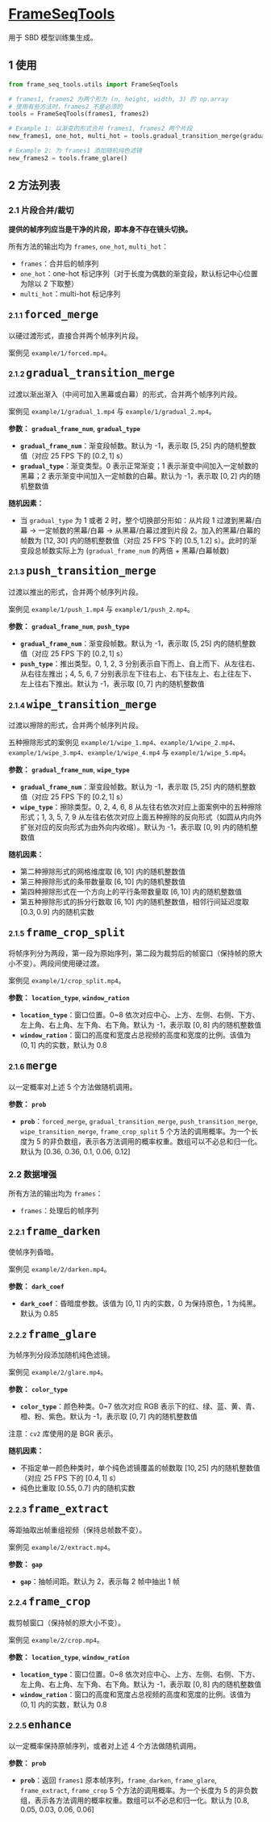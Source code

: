 # [FrameSeqTools](https://github.com/1592063346/FrameSeqTools)

用于 SBD 模型训练集生成。

## 1 使用

```python
from frame_seq_tools.utils import FrameSeqTools

# frames1, frames2 为两个形为 (n, height, width, 3) 的 np.array
# 使用有些方法时，frames2 不是必须的
tools = FrameSeqTools(frames1, frames2)

# Example 1: 以渐变的形式合并 frames1, frames2 两个片段
new_frames1, one_hot, multi_hot = tools.gradual_transition_merge(gradual_type=0)

# Example 2: 为 frames1 添加随机纯色滤镜
new_frames2 = tools.frame_glare()
```

## 2 方法列表

### 2.1 片段合并/裁切

**提供的帧序列应当是干净的片段，即本身不存在镜头切换。**

所有方法的输出均为 `frames`, `one_hot`, `multi_hot`：
- `frames`：合并后的帧序列
- `one_hot`：one-hot 标记序列（对于长度为偶数的渐变段，默认标记中心位置为除以 $2$ 下取整）
- `multi_hot`：multi-hot 标记序列


#### 2.1.1 <font size=5>`forced_merge`</font>

以硬过渡形式，直接合并两个帧序列片段。

案例见 `example/1/forced.mp4`。

#### 2.1.2 <font size=5>`gradual_transition_merge`</font>

过渡以渐出渐入（中间可加入黑幕或白幕）的形式，合并两个帧序列片段。

案例见 `example/1/gradual_1.mp4` 与 `example/1/gradual_2.mp4`。

**参数：** **`gradual_frame_num`**, **`gradual_type`**
  - **`gradual_frame_num`**：渐变段帧数。默认为 -1，表示取 $[5, 25]$ 内的随机整数值（对应 25 FPS 下的 $[0.2, 1]$ s）
  - **`gradual_type`**：渐变类型。0 表示正常渐变；1 表示渐变中间加入一定帧数的黑幕；2 表示渐变中间加入一定帧数的白幕。默认为 -1，表示取 $[0, 2]$ 内的随机整数值

**随机因素：**
  - 当 `gradual_type` 为 1 或者 2 时，整个切换部分形如：从片段 1 过渡到黑幕/白幕 → 一定帧数的黑幕/白幕 → 从黑幕/白幕过渡到片段 2。加入的黑幕/白幕的帧数为 $[12, 30]$ 内的随机整数值（对应 25 FPS 下的 $[0.5, 1.2]$ s）。此时的渐变段总帧数实际上为 (`gradual_frame_num` 的两倍 + 黑幕/白幕帧数)

#### 2.1.3 <font size=5>`push_transition_merge`</font>

过渡以推出的形式，合并两个帧序列片段。

案例见 `example/1/push_1.mp4` 与 `example/1/push_2.mp4`。

**参数：** **`gradual_frame_num`**, **`push_type`**
  - **`gradual_frame_num`**：渐变段帧数。默认为 -1，表示取 $[5, 25]$ 内的随机整数值（对应 25 FPS 下的 $[0.2, 1]$ s）
  - **`push_type`**：推出类型。0, 1, 2, 3 分别表示自下而上、自上而下、从左往右、从右往左推出；4, 5, 6, 7 分别表示左下往右上、右下往左上、右上往左下、左上往右下推出。默认为 -1，表示取 $[0, 7]$ 内的随机整数值

#### 2.1.4 <font size=5>`wipe_transition_merge`</font>

过渡以擦除的形式，合并两个帧序列片段。

五种擦除形式的案例见 `example/1/wipe_1.mp4`、`example/1/wipe_2.mp4`、`example/1/wipe_3.mp4`、`example/1/wipe_4.mp4` 与 `example/1/wipe_5.mp4`。

**参数：** **`gradual_frame_num`**, **`wipe_type`**
  - **`gradual_frame_num`**：渐变段帧数。默认为 -1，表示取 $[5, 25]$ 内的随机整数值（对应 25 FPS 下的 $[0.2, 1]$ s）
  - **`wipe_type`**：擦除类型。0, 2, 4, 6, 8 从左往右依次对应上面案例中的五种擦除形式；1, 3, 5, 7, 9 从左往右依次对应上面五种擦除的反向形式（如圆从内向外扩张对应的反向形式为由外向内收缩）。默认为 -1，表示取 $[0, 9]$ 内的随机整数值

**随机因素：**
  - 第二种擦除形式的网格维度取 $[6, 10]$ 内的随机整数值
  - 第三种擦除形式的条带数量取 $[6, 10]$ 内的随机整数值
  - 第四种擦除形式在一个方向上的平行条带数量取 $[6, 10]$ 内的随机整数值
  - 第五种擦除形式的拆分行数取 $[6, 10]$ 内的随机整数值，相邻行间延迟度取 $[0.3, 0.9]$ 内的随机实数

#### 2.1.5 <font size=5>`frame_crop_split`</font>

将帧序列分为两段，第一段为原始序列，第二段为裁剪后的帧窗口（保持帧的原大小不变）。两段间使用硬过渡。

案例见 `example/1/crop_split.mp4`。

**参数：** **`location_type`**, **`window_ration`**
  - **`location_type`**：窗口位置。0~8 依次对应中心、上方、左侧、右侧、下方、左上角、右上角、左下角、右下角。默认为 -1，表示取 $[0, 8]$ 内的随机整数值
  - **`window_ration`**：窗口的高度和宽度占总视频的高度和宽度的比例。该值为 $(0, 1]$ 内的实数，默认为 0.8

#### 2.1.6 <font size=5>`merge`</font>

以一定概率对上述 5 个方法做随机调用。

**参数：** **`prob`**
  - **`prob`**：`forced_merge`, `gradual_transition_merge`, `push_transition_merge`, `wipe_transition_merge`, `frame_crop_split` 5 个方法的调用概率。为一个长度为 5 的非负数组，表示各方法调用的概率权重。数组可以不必总和归一化。默认为 [0.36, 0.36, 0.1, 0.06, 0.12]

### 2.2 数据增强

所有方法的输出均为 `frames`：

- `frames`：处理后的帧序列

#### 2.2.1 <font size=5>`frame_darken`</font>

使帧序列昏暗。

案例见 `example/2/darken.mp4`。

**参数：** **`dark_coef`**
  - **`dark_coef`**：昏暗度参数。该值为 $[0, 1]$ 内的实数，0 为保持原色，1 为纯黑。默认为 0.85

#### 2.2.2 <font size=5>`frame_glare`</font>

为帧序列分段添加随机纯色滤镜。

案例见 `example/2/glare.mp4`。

**参数：** **`color_type`**
  - **`color_type`**：颜色种类。0~7 依次对应 RGB 表示下的红、绿、蓝、黄、青、橙、粉、紫色。默认为 -1，表示取 $[0, 7]$ 内的随机整数值

注意：`cv2` 库使用的是 BGR 表示。

**随机因素：**
  - 不指定单一颜色种类时，单个纯色滤镜覆盖的帧数取 $[10, 25]$ 内的随机整数值（对应 25 FPS 下的 $[0.4, 1]$ s）
  - 纯色比重取 $[0.55, 0.7]$ 内的随机实数

#### 2.2.3 <font size=5>`frame_extract`</font>

等距抽取出帧重组视频（保持总帧数不变）。

案例见 `example/2/extract.mp4`。

**参数：** **`gap`**
  - **`gap`**：抽帧间距。默认为 2，表示每 2 帧中抽出 1 帧

#### 2.2.4 <font size=5>`frame_crop`</font>

裁剪帧窗口（保持帧的原大小不变）。

案例见 `example/2/crop.mp4`。

**参数：** **`location_type`**, **`window_ration`**
  - **`location_type`**：窗口位置。0~8 依次对应中心、上方、左侧、右侧、下方、左上角、右上角、左下角、右下角。默认为 -1，表示取 $[0, 8]$ 内的随机整数值
  - **`window_ration`**：窗口的高度和宽度占总视频的高度和宽度的比例。该值为 $(0, 1]$ 内的实数，默认为 0.8

#### 2.2.5 <font size=5>`enhance`</font>

以一定概率保持原帧序列，或者对上述 4 个方法做随机调用。

**参数：** **`prob`**
  - **`prob`**：返回 `frames1` 原本帧序列，`frame_darken`, `frame_glare`, `frame_extract`, `frame_crop` 5 个方法的调用概率。为一个长度为 5 的非负数组，表示各方法调用的概率权重。数组可以不必总和归一化。默认为 [0.8, 0.05, 0.03, 0.06, 0.06]
